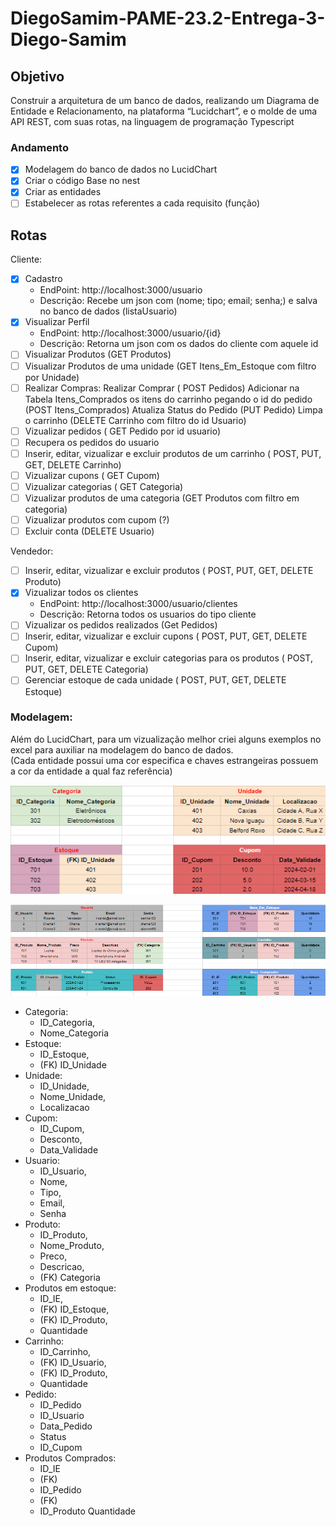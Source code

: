 # DiegoSamim-PAME-23.2-Entrega-3-Diego-Samim

## Objetivo

Construir a arquitetura de um banco de dados, realizando um
Diagrama de Entidade e Relacionamento, na plataforma “Lucidchart”, e o molde de uma API REST,
com suas rotas, na linguagem de programação Typescript

### Andamento

- [x] Modelagem do banco de dados no LucidChart 
- [x] Criar o código Base no nest 
- [x] Criar as entidades 
- [ ] Estabelecer as rotas referentes a cada requisito (função)

## Rotas

Cliente:
- [x] Cadastro
  -  EndPoint: http://localhost:3000/usuario
  -  Descrição: Recebe um json com (nome; tipo; email; senha;) e salva no banco de dados (listaUsuario)
- [x] Visualizar Perfil
  - EndPoint: http://localhost:3000/usuario/{id}
  - Descrição: Retorna um json com os dados do cliente com aquele id
- [ ] Visualizar Produtos (GET Produtos)
- [ ] Visualizar Produtos de uma unidade (GET Itens_Em_Estoque com filtro por Unidade)
- [ ] Realizar Compras:
    Realizar Comprar ( POST Pedidos)
    Adicionar na Tabela Itens_Comprados os itens do carrinho pegando o id do pedido (POST Itens_Comprados)
    Atualiza Status do Pedido (PUT Pedido)
    Limpa o carrinho (DELETE Carrinho com filtro do id Usuario)
- [ ] Vizualizar pedidos ( GET Pedido por id usuario)
- [ ] Recupera os pedidos do usuario
- [ ] Inserir, editar, vizualizar e excluir produtos de um carrinho ( POST, PUT, GET, DELETE Carrinho)
- [ ] Vizualizar cupons ( GET Cupom)
- [ ] Vizualizar categorias ( GET Categoria)
- [ ] Vizualizar produtos de uma categoria (GET Produtos com filtro em categoria) 
- [ ] Vizualizar produtos com cupom (?)
- [ ] Excluir conta (DELETE Usuario)

Vendedor:
- [ ] Inserir, editar, vizualizar e excluir produtos ( POST, PUT, GET, DELETE Produto)
- [x] Vizualizar todos os clientes
  - EndPoint: http://localhost:3000/usuario/clientes
  - Descrição: Retorna todos os usuarios do tipo cliente
- [ ] Vizualizar os pedidos realizados (Get Pedidos)
- [ ] Inserir, editar, vizualizar e excluir cupons ( POST, PUT, GET, DELETE Cupom)
- [ ] Inserir, editar, vizualizar e excluir categorias para os produtos ( POST, PUT, GET, DELETE Categoria)
- [ ] Gerenciar estoque de cada unidade ( POST, PUT, GET, DELETE Estoque)

### Modelagem:

Além do LucidChart, para um vizualização melhor criei alguns exemplos no excel para auxiliar na modelagem do banco de dados. <br>
(Cada entidade possui uma cor especifica e chaves estrangeiras possuem a cor da entidade a qual faz referência)

![Alt text](image.png)

![Alt text](image-1.png)

- Categoria: 
  - ID_Categoria, 
  - Nome_Categoria
- Estoque: 
  - ID_Estoque, 
  - (FK) ID_Unidade
- Unidade: 
  - ID_Unidade, 
  - Nome_Unidade, 
  - Localizacao
- Cupom: 
  - ID_Cupom,  
  - Desconto, 
  - Data_Validade
- Usuario: 
  - ID_Usuario, 
  - Nome, 
  - Tipo, 
  - Email, 
  - Senha
- Produto: 
  - ID_Produto, 
  - Nome_Produto, 
  - Preco, 
  - Descricao, 
  - (FK) Categoria
- Produtos em estoque: 
  - ID_IE, 
  - (FK) ID_Estoque, 
  - (FK) ID_Produto, 
  - Quantidade
- Carrinho: 
  - ID_Carrinho,	
  - (FK) ID_Usuario,
  - (FK) ID_Produto,
  - Quantidade
- Pedido: 
  - ID_Pedido
  - ID_Usuario
  - Data_Pedido
  - Status
  - ID_Cupom
- Produtos Comprados: 
  - ID_IE	
  - (FK) 
  - ID_Pedido	
  - (FK) 
  - ID_Produto	Quantidade